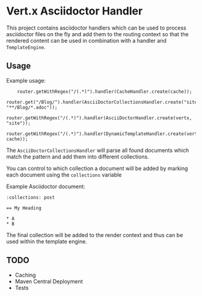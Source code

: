 # Vert.x Asciidoctor Handler

This project contains asciidoctor handlers which can be used to process asciidoctor files on the fly and add them to the routing context so that the rendered content can be used in combination with a handler and `TemplateEngine`.

## Usage

Example usage:

```
	router.getWithRegex("/(.*)").handler(CacheHandler.create(cache));
	router.get("/Blog/").handler(AsciiDoctorCollectionsHandler.create("site", "**/Blog/*.adoc"));
	router.getWithRegex("/(.*)").handler(AsciiDoctorHandler.create(vertx, "site"));
	router.getWithRegex("/(.*)").handler(DynamicTemplateHandler.create(vertx, cache));
```

The `AsciiDoctorCollectionsHandler` will parse all found documents which match the pattern and add them into different collections.

You can control to which collection a document will be added by marking each document using the `collections` variable

Example Asciidoctor document:
```
:collections: post

== My Heading

* A
* B
```

The final collection will be added to the render context and thus can be used within the template engine.

## TODO

* Caching
* Maven Central Deployment
* Tests